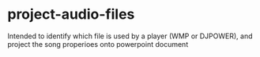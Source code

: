 # project-audio-files
Intended to identify which file is used by a player (WMP or DJPOWER), and project the song properioes onto powerpoint document
